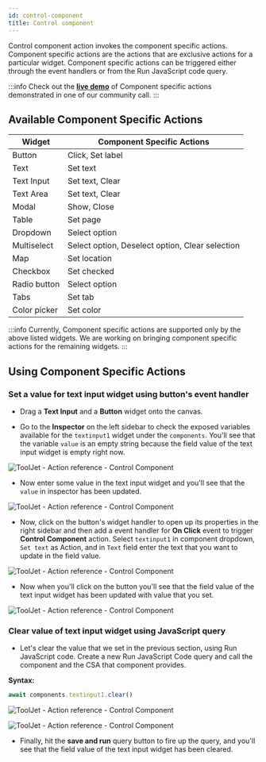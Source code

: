```yaml
---
id: control-component
title: Control component
---
```


Control component action invokes the component specific actions. Component specific actions are the actions that are exclusive actions for a particular widget. Component specific actions can be triggered either through the event handlers or from the Run JavaScript code query.

:::info
Check out the **[live demo](https://youtu.be/JIhSH3YeM3E)** of Component specific actions demonstrated in one of our community call.
:::

## Available Component Specific Actions

| Widget | Component Specific Actions |
|--------|---------------------------|
| Button | Click, Set label |
| Text   | Set text         |
| Text Input | Set text, Clear |
| Text Area | Set text, Clear |
| Modal     | Show, Close |
| Table   | Set page      |
| Dropdown   | Select option |
| Multiselect   | Select option, Deselect option, Clear selection |
| Map   | Set location |
| Checkbox   | Set checked |
| Radio button | Select option |
| Tabs   | Set tab |
| Color picker   | Set color |

:::info
Currently, Component specific actions are supported only by the above listed widgets. We are working on bringing component specific actions for the remaining widgets.
:::

## Using Component Specific Actions

### Set a value for text input widget using button's event handler

- Drag a **Text Input** and a **Button** widget onto the canvas.

- Go to the **Inspector** on the left sidebar to check the exposed variables available for the `textinput1` widget under the `components`. You'll see that the variable `value` is an empty string because the field value of the text input widget is empty right now.

<div style={{textAlign: 'center'}}>

![ToolJet - Action reference - Control Component](/img/actions/controlcomponent/inspector.png)

</div>

- Now enter some value in the text input widget and you'll see that the `value` in inspector has been updated.

<div style={{textAlign: 'center'}}>

![ToolJet - Action reference - Control Component](/img/actions/controlcomponent/updated.png)

</div>

- Now, click on the button's widget handler to open up its properties in the right sidebar and then add a event handler for **On Click** event to trigger **Control Component** action. Select `textinput1` in component dropdown, `Set text` as Action, and in `Text` field enter the text that you want to update in the field value.

<div style={{textAlign: 'center'}}>

![ToolJet - Action reference - Control Component](/img/actions/controlcomponent/button.png)

</div>

- Now when you'll click on the button you'll see that the field value of the text input widget has been updated with value that you set.

<div style={{textAlign: 'center'}}>

![ToolJet - Action reference - Control Component](/img/actions/controlcomponent/set.png)

</div>


### Clear value of text input widget using JavaScript query

- Let's clear the value that we set in the previous section, using Run JavaScript code. Create a new Run JavaScript Code query and call the component and the CSA that component provides.

**Syntax:**
```js
await components.textinput1.clear()
```

<div style={{textAlign: 'center'}}>

![ToolJet - Action reference - Control Component](/img/actions/controlcomponent/jsoption.png)

</div>


<div style={{textAlign: 'center'}}>

![ToolJet - Action reference - Control Component](/img/actions/controlcomponent/clear.png)

</div>

- Finally, hit the **save and run** query button to fire up the query, and you'll see that the field value of the text input widget has been cleared.

